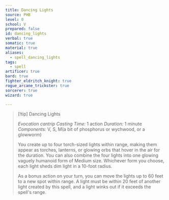 ```yaml
---
title: Dancing Lights
source: PHB
level: 0
school: V
prepared: false
id: dancing_lights
verbal: true
somatic: true
material: true
aliases:
  - spell_dancing_lights
tags:
  - spell
artificer: true
bard: true
fighter_eldritch_knight: true
rogue_arcane_trickster: true
sorcerer: true
wizard: true

---
```

>[!tip] Dancing Lights
>
> *Evocation cantrip*
> *Casting Time:* 1 action
> *Duration:* 1 minute
> *Components:* V, S, M(a bit of phosphorus or wychwood, or a glowworm)
>
>You create up to four torch-sized lights within range, making them appear as torches, lanterns, or glowing orbs that hover in the air for the duration. You can also combine the four lights into one glowing vaguely humanoid form of Medium size. Whichever form you choose, each light sheds dim light in a 10-foot radius.
>
>As a bonus action on your turn, you can move the lights up to 60 feet to a new spot within range. A light must be within 20 feet of another light created by this spell, and a light winks out if it exceeds the spell's range.
>


